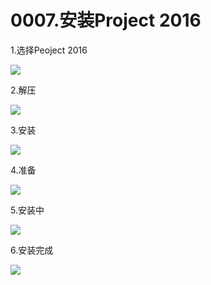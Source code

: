 # 0007.安装Project 2016

1.选择Peoject 2016

![](https://my-markdown-picgo.oss-cn-shenzhen.aliyuncs.com/img/20200415211223.png)


2.解压

![](https://my-markdown-picgo.oss-cn-shenzhen.aliyuncs.com/img/20200415211240.png)


3.安装

![](https://my-markdown-picgo.oss-cn-shenzhen.aliyuncs.com/img/20200415211407.png)


4.准备

![](https://my-markdown-picgo.oss-cn-shenzhen.aliyuncs.com/img/20200415211427.png)


5.安装中

![](https://my-markdown-picgo.oss-cn-shenzhen.aliyuncs.com/img/20200415211441.png)


6.安装完成

![](https://my-markdown-picgo.oss-cn-shenzhen.aliyuncs.com/img/20200415211457.png)


